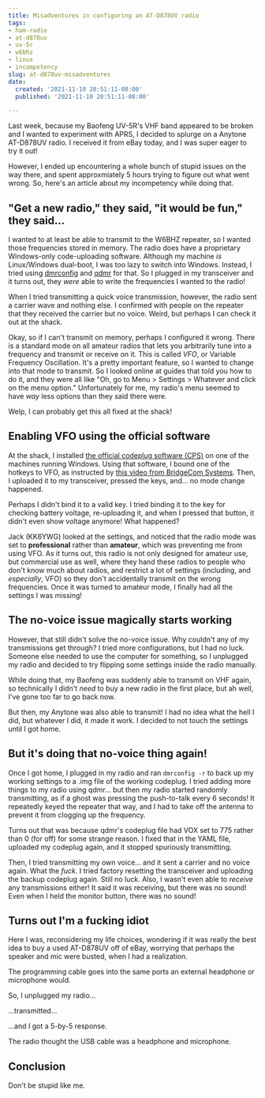 ```yaml
---
title: Misadventures in configuring an AT-D878UV radio
tags:
- ham-radio
- at-d878uv
- uv-5r
- w6bhz
- linux
- incompetency
slug: at-d878uv-misadventures
date:
  created: '2021-11-10 20:51:11-08:00'
  published: '2021-11-10 20:51:11-08:00'

---
```


Last week, because my Baofeng UV-5R's VHF band appeared to be broken and I
wanted to experiment with APRS, I decided to splurge on a Anytone AT-D878UV
radio. I received it from eBay today, and I was super eager to try it out!

However, I ended up encountering a whole bunch of stupid issues on the way
there, and spent approxmiately 5 hours trying to figure out what went wrong. So,
here's an article about my incompetency while doing that.

<!-- excerpt -->

## "Get a new radio," they said, "it would be fun," they said...

I wanted to at least be able to transmit to the W6BHZ repeater, so I wanted
those frequencies stored in memory. The radio does have a proprietary
Windows-only code-uploading software. Although my machine _is_ Linux/Windows
dual-boot, I was too lazy to switch into Windows. Instead, I tried using
[dmrconfig](https://github.com/OpenRTX/dmrconfig) and
[qdmr](https://dm3mat.darc.de/qdmr/) for that. So I plugged in my transceiver
and it turns out, they _were_ able to write the frequencies I wanted to the
radio!

When I tried transmitting a quick voice transmission, however, the radio sent a
carrier wave and nothing else. I confirmed with people on the repeater that they
received the carrier but no voice. Weird, but perhaps I can check it out at the
shack.

Okay, so if I can't transmit on memory, perhaps I configured it wrong. There is
a standard mode on all amateur radios that lets you arbitrarily tune into a
frequency and transmit or receive on it. This is called _VFO_, or Variable
Frequency Oscillation. It's a pretty important feature, so I wanted to change
into that mode to transmit. So I looked online at guides that told you how to do
it, and they were all like "Oh, go to Menu > Settings > Whatever and click on
the menu option." Unfortunately for me, my radio's menu seemed to have _way_
less options than they said there were.

Welp, I can probably get this all fixed at the shack!

## Enabling VFO using the official software

At the shack, I installed
[the official codeplug software (CPS)](http://www.wouxun.us/category.php?category_id=93)
on one of the machines running Windows. Using that software, I bound one of the
hotkeys to VFO, as instructed by
[this video from BridgeCom Systems](https://www.youtube.com/watch?v=K0wfUSmv-Jo).
Then, I uploaded it to my transceiver, pressed the keys, and... no mode change
happened.

Perhaps I didn't bind it to a valid key. I tried binding it to the key for
checking battery voltage, re-uploading it, and when I pressed that button, it
didn't even show voltage anymore! What happened?

Jack (KK6YWG) looked at the settings, and noticed that the radio mode was set to
**professional** rather than **amateur**, which was preventing me from using
VFO. As it turns out, this radio is not only designed for amateur use, but
commercial use as well, where they hand these radios to people who don't know
much about radios, and restrict a lot of settings (including, and _especially_,
VFO) so they don't accidentally transmit on the wrong frequencies. Once it was
turned to amateur mode, I finally had all the settings I was missing!

## The no-voice issue magically starts working

However, that still didn't solve the no-voice issue. Why couldn't any of my
transmissions get through? I tried more configurations, but I had no luck.
Someone else needed to use the computer for something, so I unplugged my radio
and decided to try flipping some settings inside the radio manually.

While doing that, my Baofeng was suddenly able to transmit on VHF again, so
technically I didn't _need_ to buy a new radio in the first place, but ah well,
I've gone too far to go back now.

But then, my Anytone was also able to transmit! I had no idea what the hell I
did, but whatever I did, it made it work. I decided to not touch the settings
until I got home.

## But it's doing that no-voice thing again!

Once I got home, I plugged in my radio and ran `dmrconfig -r` to back up my
working settings to a .img file of the working codeplug. I tried adding more
things to my radio using qdmr... but then my radio started randomly
transmitting, as if a ghost was pressing the push-to-talk every 6 seconds! It
repeatedly keyed the repeater that way, and I had to take off the antenna to
prevent it from clogging up the frequency.

Turns out that was because qdmr's codeplug file had VOX set to 775 rather than 0
(for off) for some strange reason. I fixed that in the YAML file, uploaded my
codeplug again, and it stopped spuriously transmitting.

Then, I tried transmitting my own voice... and it sent a carrier and no voice
again. What the _fuck_. I tried factory resetting the transceiver and uploading
the backup codeplug again. Still no luck. Also, I wasn't even able to _receive_
any transmissions either! It said it was receiving, but there was no sound! Even
when I held the monitor button, there was no sound!

## Turns out I'm a fucking idiot

Here I was, reconsidering my life choices, wondering if it was really the best
idea to buy a used AT-D878UV off of eBay, worrying that perhaps the speaker and
mic were busted, when I had a realization.

The programming cable goes into the same ports an external headphone or
microphone would.

So, I unplugged my radio...

...transmitted...

...and I got a 5-by-5 response.

The radio thought the USB cable was a headphone and microphone.

## Conclusion

Don't be stupid like me.